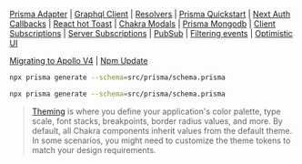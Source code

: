 
[Prisma Adapter](https://next-auth.js.org/adapters/prisma)
| [Graphql Client](https://www.apollographql.com/docs/react/get-started)
| [Resolvers](https://www.apollographql.com/docs/apollo-server/data/resolvers/)
| [Prisma Quickstart](https://www.prisma.io/docs/getting-started/quickstart)
| [Next Auth Callbacks](https://next-auth.js.org/configuration/callbacks)
| [React hot Toast](https://react-hot-toast.com/)
| [Chakra Modals](https://chakra-ui.com/docs/components/modal)
| [Prisma Mongodb](https://www.prisma.io/dataguide#mongodb)
| [Client Subscriptions](https://www.apollographql.com/docs/react/data/subscriptions/)
| [Server Subscriptions](https://www.apollographql.com/docs/apollo-server/data/subscriptions)
| [PubSub](https://www.apollographql.com/docs/apollo-server/data/subscriptions#the-pubsub-class)
| [Filtering events](https://www.apollographql.com/docs/apollo-server/data/subscriptions/#filtering-events)
| [Optimistic UI](https://www.apollographql.com/docs/react/v2/performance/optimistic-ui/)


[Migrating to Apollo V4](https://www.apollographql.com/docs/apollo-server/migration/#migrate-from-apollo-server-express)
| [Npm Update](https://stackoverflow.com/questions/16073603/how-to-update-each-dependency-in-package-json-to-the-latest-version)

```sh
npx prisma generate --schema=src/prisma/schema.prisma

npx prisma generate --schema=src/prisma/schema.prisma
```



> [Theming](https://chakra-ui.com/docs/styled-system/theme) is where you define your application's color palette, type scale, font stacks, breakpoints, border radius values, and more.
> By default, all Chakra components inherit values from the default theme. In some scenarios, you might need to customize the theme tokens to match your design requirements.
